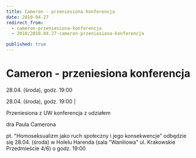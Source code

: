```yaml
---
title: Cameron - przeniesiona konferencja
date: 2010-04-27
redirect_from: 
  - cameron-przeniesiona-konferencja
  - 2010/2010.04.27-cameron-przeniesiona-konferencja

published: true
---
```




# Cameron - przeniesiona konferencja

<time>28.04. (środa), godz. 19:00</time>

28.04. (środa), godz. 19:00 | 
&nbsp;

Przeniesiona z UW konferencja z udziałem

dra Paula Camerona

pt. "Homoseksualizm jako ruch społeczny i jego konsekwencje"
odbędzie się 28.04. (środa) w Holelu Harenda (sala "Waniliowa" ul. Krakowskie Przedmieście 4/6) o godz. 19:00



<!--CONTENT FROM OLD SERVER (jos before 2013): 28.04. (środa), godz. 19:00 | 
&nbsp;

Przeniesiona z UW konferencja z udziałem

dra Paula Camerona

pt. "Homoseksualizm jako ruch społeczny i jego konsekwencje"

odbędzie się 28.04. (środa) w Holelu Harenda (sala "Waniliowa" ul. Krakowskie Przedmieście 4/6) o godz. 19:00

                                    
-->

<!--{{json:{"created_date":"2010-04-27 09:56:44","publish_down":"0000-00-00 00:00:00","id":"728"}}}-->